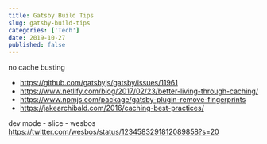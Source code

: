 ```yaml
---
title: Gatsby Build Tips
slug: gatsby-build-tips
categories: ['Tech']
date: 2019-10-27
published: false
---
```


no cache busting

- https://github.com/gatsbyjs/gatsby/issues/11961
- https://www.netlify.com/blog/2017/02/23/better-living-through-caching/
- https://www.npmjs.com/package/gatsby-plugin-remove-fingerprints
- https://jakearchibald.com/2016/caching-best-practices/

dev mode - slice - wesbos https://twitter.com/wesbos/status/1234583291812089858?s=20